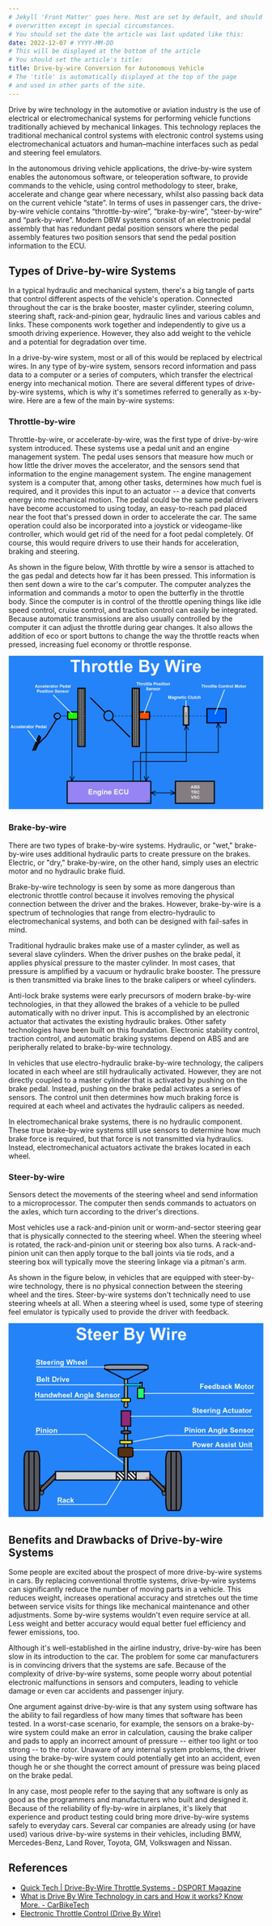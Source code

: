 ```yaml
---
# Jekyll 'Front Matter' goes here. Most are set by default, and should NOT be
# overwritten except in special circumstances. 
# You should set the date the article was last updated like this:
date: 2022-12-07 # YYYY-MM-DD
# This will be displayed at the bottom of the article
# You should set the article's title:
title: Drive-by-wire Conversion for Autonomous Vehicle
# The 'title' is automatically displayed at the top of the page
# and used in other parts of the site.
---
```

Drive by wire technology in the automotive or aviation industry is the use of electrical or electromechanical systems for performing vehicle functions traditionally achieved by mechanical linkages. This technology replaces the traditional mechanical control systems with electronic control systems using electromechanical actuators and human–machine interfaces such as pedal and steering feel emulators. 

In the autonomous driving vehicle applications, the drive-by-wire system enables the autonomous software, or teleoperation software, to provide commands to the vehicle, using control methodology to steer, brake, accelerate and change gear where necessary, whilst also passing back data on the current vehicle “state”. In terms of uses in passenger cars, the drive-by-wire vehicle contains “throttle-by-wire”, “brake-by-wire”, “steer-by-wire” and “park-by-wire”. Modern DBW systems consist of an electronic pedal assembly that has redundant pedal position sensors where the pedal assembly features two position sensors that send the pedal position information to the ECU.

## Types of Drive-by-wire Systems

In a typical hydraulic and mechanical system, there's a big tangle of parts that control different aspects of the vehicle's operation. Connected throughout the car is the brake booster, master cylinder, steering column, steering shaft, rack-and-pinion gear, hydraulic lines and various cables and links. These components work together and independently to give us a smooth driving experience. However, they also add weight to the vehicle and a potential for degradation over time.

In a drive-by-wire system, most or all of this would be replaced by electrical wires. In any type of by-wire system, sensors record information and pass data to a computer or a series of computers, which transfer the electrical energy into mechanical motion. There are several different types of drive-by-wire systems, which is why it's sometimes referred to generally as x-by-wire. Here are a few of the main by-wire systems:

### Throttle-by-wire
Throttle-by-wire, or accelerate-by-wire, was the first type of drive-by-wire system introduced. These systems use a pedal unit and an engine management system. The pedal uses sensors that measure how much or how little the driver moves the accelerator, and the sensors send that information to the engine management system. The engine management system is a computer that, among other tasks, determines how much fuel is required, and it provides this input to an actuator -- a device that converts energy into mechanical motion. The pedal could be the same pedal drivers have become accustomed to using today, an easy-to-reach pad placed near the foot that's pressed down in order to accelerate the car. The same operation could also be incorporated into a joystick or videogame-like controller, which would get rid of the need for a foot pedal completely. Of course, this would require drivers to use their hands for acceleration, braking and steering.

As shown in the figure below, With throttle by wire a sensor is attached to the gas pedal and detects how far it has been pressed. This information is then sent down a wire to the car's computer. The computer analyzes the information and commands a motor to open the butterfly in the throttle body. Since the computer is in control of the throttle opening things like idle speed control, cruise control, and traction control can easily be integrated. Because automatic transmissions are also usually controlled by the computer it can adjust the throttle during gear changes. It also allows the addition of eco or sport buttons to change the way the throttle reacts when pressed, increasing fuel economy or throttle response.

![Throttle-by-wire Outline](assets/throttle-by-wire.png)

### Brake-by-wire
There are two types of brake-by-wire systems. Hydraulic, or "wet," brake-by-wire uses additional hydraulic parts to create pressure on the brakes. Electric, or "dry," brake-by-wire, on the other hand, simply uses an electric motor and no hydraulic brake fluid.

Brake-by-wire technology is seen by some as more dangerous than electronic throttle control because it involves removing the physical connection between the driver and the brakes. However, brake-by-wire is a spectrum of technologies that range from electro-hydraulic to electromechanical systems, and both can be designed with fail-safes in mind.

Traditional hydraulic brakes make use of a master cylinder, as well as several slave cylinders. When the driver pushes on the brake pedal, it applies physical pressure to the master cylinder. In most cases, that pressure is amplified by a vacuum or hydraulic brake booster. The pressure is then transmitted via brake lines to the brake calipers or wheel cylinders.

Anti-lock brake systems were early precursors of modern brake-by-wire technologies, in that they allowed the brakes of a vehicle to be pulled automatically with no driver input. This is accomplished by an electronic actuator that activates the existing hydraulic brakes. Other safety technologies have been built on this foundation. Electronic stability control, traction control, and automatic braking systems depend on ABS and are peripherally related to brake-by-wire technology.

In vehicles that use electro-hydraulic brake-by-wire technology, the calipers located in each wheel are still hydraulically activated. However, they are not directly coupled to a master cylinder that is activated by pushing on the brake pedal. Instead, pushing on the brake pedal activates a series of sensors. The control unit then determines how much braking force is required at each wheel and activates the hydraulic calipers as needed.

In electromechanical brake systems, there is no hydraulic component. These true brake-by-wire systems still use sensors to determine how much brake force is required, but that force is not transmitted via hydraulics. Instead, electromechanical actuators activate the brakes located in each wheel.


### Steer-by-wire
Sensors detect the movements of the steering wheel and send information to a microprocessor. The computer then sends commands to actuators on the axles, which turn according to the driver's directions.

Most vehicles use a rack-and-pinion unit or worm-and-sector steering gear that is physically connected to the steering wheel. When the steering wheel is rotated, the rack-and-pinion unit or steering box also turns. A rack-and-pinion unit can then apply torque to the ball joints via tie rods, and a steering box will typically move the steering linkage via a pitman's arm.

As shown in the figure below, in vehicles that are equipped with steer-by-wire technology, there is no physical connection between the steering wheel and the tires. Steer-by-wire systems don't technically need to use steering wheels at all. When a steering wheel is used, some type of steering feel emulator is typically used to provide the driver with feedback.

![Steer-by-wire Outline](assets/steer-by-wire.png)

## Benefits and Drawbacks of Drive-by-wire Systems
Some people are excited about the prospect of more drive-by-wire systems in cars. By replacing conventional throttle systems, drive-by-wire systems can significantly reduce the number of moving parts in a vehicle. This reduces weight, increases operational accuracy and stretches out the time between service visits for things like mechanical maintenance and other adjustments. Some by-wire systems wouldn't even require service at all. Less weight and better accuracy would equal better fuel efficiency and fewer emissions, too.

Although it's well-established in the airline industry, drive-by-wire has been slow in its introduction to the car. The problem for some car manufacturers is in convincing drivers that the systems are safe. Because of the complexity of drive-by-wire systems, some people worry about potential electronic malfunctions in sensors and computers, leading to vehicle damage or even car accidents and passenger injury.

One argument against drive-by-wire is that any system using software has the ability to fail regardless of how many times that software has been tested. In a worst-case scenario, for example, the sensors on a brake-by-wire system could make an error in calculation, causing the brake caliper and pads to apply an incorrect amount of pressure -- either too light or too strong -- to the rotor. Unaware of any internal system problems, the driver using the brake-by-wire system could potentially get into an accident, even though he or she thought the correct amount of pressure was being placed on the brake pedal.

In any case, most people refer to the saying that any software is only as good as the programmers and manufacturers who built and designed it. Because of the reliability of fly-by-wire in airplanes, it's likely that experience and product testing could bring more drive-by-wire systems safely to everyday cars. Several car companies are already using (or have used) various drive-by-wire systems in their vehicles, including BMW, Mercedes-Benz, Land Rover, Toyota, GM, Volkswagen and Nissan.


## References
- [Quick Tech | Drive-By-Wire Throttle Systems - DSPORT Magazine](https://dsportmag.com/the-tech/education/quick-tech-drive-by-wire-throttle-systems/)
- [What is Drive By Wire Technology in cars and How it works? Know More. - CarBikeTech](https://carbiketech.com/drive-by-wire-technology-working/)
- [Electronic Throttle Control (Drive By Wire)](https://www.picoauto.com/library/training/electronic-throttle-control-drive-by-wire-or-fly-by-wire)
